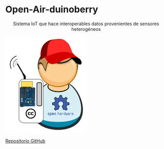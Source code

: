 # Open-Air-duinoberry


<p align="center">
Sistema IoT que hace interoperables datos provenientes de sensores heterogéneos



![Open Air-duinoberry Logo](/sensores/public/img/airduinoberry.png)




[Repositorio GitHub](https://github.com/alexei8a/Open-Air-duinoberry.git)
</p>

